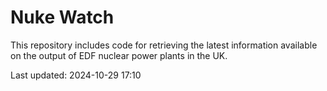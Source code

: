 # Nuke Watch

This repository includes code for retrieving the latest information available on the output of EDF nuclear power plants in the UK.

Last updated: 2024-10-29 17:10